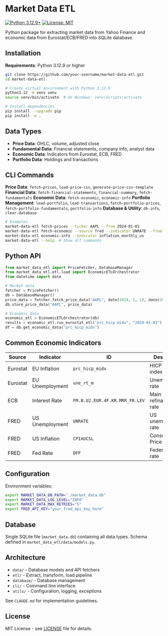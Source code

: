 # Market Data ETL

[![Python 3.12.9+](https://img.shields.io/badge/python-3.12.9+-blue.svg)](https://www.python.org/downloads/)
[![License: MIT](https://img.shields.io/badge/License-MIT-yellow.svg)](https://opensource.org/licenses/MIT)

Python package for extracting market data from Yahoo Finance and economic data from Eurostat/ECB/FRED into SQLite database.

## Installation

**Requirements**: Python 3.12.9 or higher

```bash
git clone https://github.com/your-username/market-data-etl.git
cd market-data-etl

# Create virtual environment with Python 3.12.9
python3.12 -m venv venv
source venv/bin/activate  # On Windows: venv\Scripts\activate

# Install dependencies
pip install --upgrade pip
pip install -e .
```

## Data Types

- **Price Data**: OHLC, volume, adjusted close
- **Fundamental Data**: Financial statements, company info, analyst data
- **Economic Data**: Indicators from Eurostat, ECB, FRED
- **Portfolio Data**: Holdings and transactions

## CLI Commands

**Price Data**: `fetch-prices`, `load-price-csv`, `generate-price-csv-template`
**Financial Data**: `fetch-financial-statements`, `financial-summary`, `fetch-fundamentals`
**Economic Data**: `fetch-economic`, `economic-info`
**Portfolio Management**: `load-portfolio`, `load-transactions`, `fetch-portfolio-prices`, `fetch-portfolio-fundamentals`, `portfolio-info`
**Database & Utility**: `db-info`, `clear-database`

```bash
# Examples
market-data-etl fetch-prices --ticker AAPL --from 2024-01-01
market-data-etl fetch-economic --source fred --indicator UNRATE --from 2024-01-01 --to 2024-12-31 --api-key YOUR_KEY
market-data-etl economic-info --indicator inflation_monthly_us
market-data-etl --help  # Show all commands
```

## Python API

```python
from market_data_etl import PriceFetcher, DatabaseManager
from market_data_etl.etl.load import EconomicETLOrchestrator
from datetime import date

# Market data
fetcher = PriceFetcher()
db = DatabaseManager()
price_data = fetcher.fetch_price_data("AAPL", date(2024, 1, 1), date(2024, 1, 31))
db.store_price_data("AAPL", price_data)

# Economic data
economic_etl = EconomicETLOrchestrator(db)
results = economic_etl.run_eurostat_etl("prc_hicp_midx", "2020-01-01")
df = db.get_economic_data("prc_hicp_midx")
```

## Common Economic Indicators

| Source | Indicator | ID | Description |
|--------|-----------|----|-----------| 
| Eurostat | EU Inflation | `prc_hicp_midx` | HICP inflation index |
| Eurostat | EU Unemployment | `une_rt_m` | Unemployment rate |
| ECB | Interest Rate | `FM.B.U2.EUR.4F.KR.MRR_FR.LEV` | Main refinancing rate |
| FRED | US Unemployment | `UNRATE` | US unemployment rate |
| FRED | US Inflation | `CPIAUCSL` | Consumer Price Index |
| FRED | Fed Rate | `DFF` | Federal funds rate |

## Configuration

Environment variables:
```bash
export MARKET_DATA_DB_PATH="./market_data.db"
export MARKET_DATA_LOG_LEVEL="INFO"
export MARKET_DATA_MAX_RETRIES="5"
export FRED_API_KEY="your_fred_api_key_here"
```

## Database

Single SQLite file (`market_data.db`) containing all data types. Schema defined in `market_data_etl/data/models.py`.

## Architecture

- `data/` - Database models and API fetchers
- `etl/` - Extract, transform, load pipeline
- `database/` - Database management
- `cli/` - Command line interface
- `utils/` - Configuration, logging, exceptions

See `CLAUDE.md` for implementation guidelines.

## License

MIT License - see [LICENSE](LICENSE) file for details.
